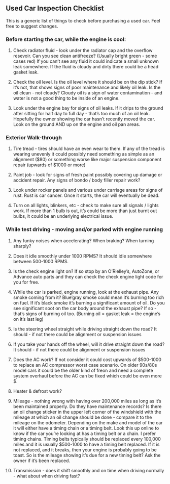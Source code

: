 ## Used Car Inspection Checklist
This is a generic list of things to check before purchasing a used car.  Feel free to suggest changes.

### Before starting the car, while the engine is cool:

1. Check radiator fluid - look under the radiator cap and the overflow resevoir. Can you see clean antifreeze? (Usually bright green - some cases red) If you can’t see any fluid it could indicate a small unknown leak somewhere. If the fluid is cloudy and dirty there could be a head gasket leak.

2. Check the oil level. Is the oil level where it should be on the dip stick? If it’s not, that shows signs of poor maintenance and likely oil leak. Is the oil clean - not cloudy? Cloudy oil is a sign of water contamination - and water is not a good thing to be inside of an engine.

3. Look under the engine bay for signs of oil leaks. If it drips to the ground after sitting for half day to full day - that’s too much of an oil leak. Hopefully the owner showing the car hasn’t recently moved the car. Look on the ground AND up on the engine and oil pan areas.

### Exterior Walk-through

1. Tire tread - tires should have an even wear to them. If any of the tread is wearing unevenly it could possibly need something as simple as an alignment ($80) or something worse like major suspension component repair (upwards of $1000 or more)

2. Paint job - look for signs of fresh paint possibly covering up damage or accident repair. Any signs of bondo / body filler repair work?

3. Look under rocker panels and various under carriage areas for signs of rust. Rust is car cancer. Once it starts, the car will eventually be dead.

4. Turn on all lights, blinkers, etc - check to make sure all signals / lights work. If more than 1 bulb is out, it’s could be more than just burnt out bulbs, it could be an underlying electrical issue.

### While test driving - moving and/or parked with engine running

1. Any funky noises when accelerating? When braking? When turning sharply?

2. Does it idle smoothly under 1000 RPMS? It should idle somewhere between 500-1000 RPMS.

3. Is the check engine light on? If so stop by an O’Rielley’s, AutoZone, or Advance auto parts and they can check the check engine light code for you for free.

4. While the car is parked, engine running, look at the exhaust pipe. Any smoke coming from it? Blue’gray smoke could mean it’s burning too rich on fuel. If it’s black smoke it’s burning a significant amount of oil. Do you see significant soot on the car body around the exhaust pipe? If so - that’s signs of burning oil too. (Burning oil = gasket leak = the engine’s on it’s last leg)

5. Is the steering wheel straight while driving straight down the road? It should - if not there could be alignment or suspension issues

6. If you take your hands off the wheel, will it drive straight down the road? It should - if not there could be alignment or suspension issues

7. Does the AC work? If not consider it could cost upwards of $500-1000 to replace an AC compressor worst case scenario. On older 90s/80s model cars it could be the older kind of freon and need a complete system overhaul before the AC can be fixed which could be even more $.

8. Heater & defrost work?

9. Mileage - nothing wrong with having over 200,000 miles as long as it’s been maintained properly. Do they have maintenance records? Is there an oil change sticker in the upper left corner of the windshield with the mileage at which an oil change should be done - compare it to the mileage on the odometer. Depending on the make and model of the car it will either have a timing chain or a timing belt. Look this up online to know if the car you’re looking at has a timing belt or a chain. I prefer timing chains. Timing belts typically should be replaced every 100,000 miles and it is usually $500-1000 to have a timing belt replaced. If it is not replaced, and it breaks, then your engine is probably going to be toast. So is the mileage showing it’s due for a new timing belt? Ask the owner if it’s been replaced.

10. Transmission - does it shift smoothly and on time when driving normally - what about when driving fast?
